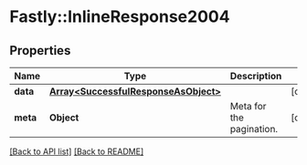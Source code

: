 # Fastly::InlineResponse2004

## Properties

| Name | Type | Description | Notes |
| ---- | ---- | ----------- | ----- |
| **data** | [**Array&lt;SuccessfulResponseAsObject&gt;**](SuccessfulResponseAsObject.md) |  | [optional] |
| **meta** | **Object** | Meta for the pagination. | [optional] |

[[Back to API list]](../../README.md#endpoints) [[Back to README]](../../README.md)

